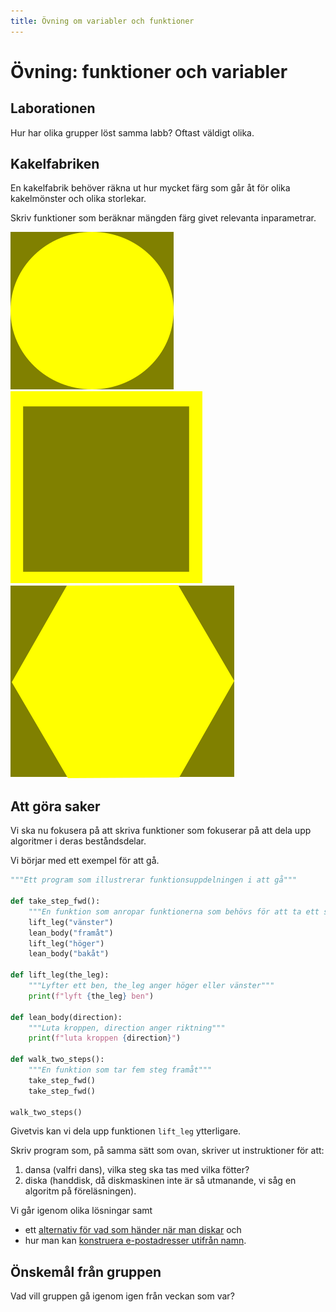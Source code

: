 ```yaml
---
title: Övning om variabler och funktioner
---
```

# Övning: funktioner och variabler

## Laborationen

Hur har olika grupper löst samma labb? Oftast väldigt olika.


## Kakelfabriken

En kakelfabrik behöver räkna ut hur mycket färg som går åt för olika 
kakelmönster och olika storlekar.

Skriv funktioner som beräknar mängden färg givet relevanta inparametrar.

![Kakel: cirkel](https://github.com/dbosk/intropy/raw/functions-first/modules/variables/fig/kakel1.png)
![Kakel: kvadrat](https://github.com/dbosk/intropy/raw/functions-first/modules/variables/fig/kakel2.png)
![Kakel: hexagon](https://github.com/dbosk/intropy/raw/functions-first/modules/variables/fig/kakel3.png)


## Att göra saker

Vi ska nu fokusera på att skriva funktioner som fokuserar på att dela upp 
algoritmer i deras beståndsdelar.

Vi börjar med ett exempel för att gå.
```python
"""Ett program som illustrerar funktionsuppdelningen i att gå"""

def take_step_fwd():
    """En funktion som anropar funktionerna som behövs för att ta ett steg"""
    lift_leg("vänster")
    lean_body("framåt")
    lift_leg("höger")
    lean_body("bakåt")

def lift_leg(the_leg):
    """Lyfter ett ben, the_leg anger höger eller vänster"""
    print(f"lyft {the_leg} ben")

def lean_body(direction):
    """Luta kroppen, direction anger riktning"""
    print(f"luta kroppen {direction}")

def walk_two_steps():
    """En funktion som tar fem steg framåt"""
    take_step_fwd()
    take_step_fwd()

walk_two_steps()
```
Givetvis kan vi dela upp funktionen `lift_leg` ytterligare.

Skriv program som, på samma sätt som ovan, skriver ut instruktioner för att:

  1. dansa (valfri dans), vilka steg ska tas med vilka fötter?
  2. diska (handdisk, då diskmaskinen inte är så utmanande, vi såg en algoritm 
     på föreläsningen).

Vi går igenom olika lösningar samt

  - ett [alternativ för vad som händer när man diskar](https://github.com/dbosk/intropy/raw/functions-first/modules/variables/diska.py) 
    och
  - hur man kan [konstruera e-postadresser utifrån namn](https://github.com/dbosk/intropy/blob/master/resources/funktioner/adress.py).


## Önskemål från gruppen

Vad vill gruppen gå igenom igen från veckan som var?
